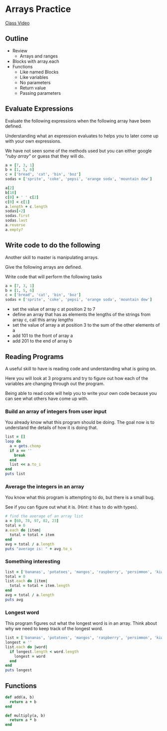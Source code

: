 # Arrays Practice

[Class Video](https://www.youtube.com/watch?v=AmVRZGlGri4)

## Outline
* Review
  * Arrays and ranges
* Blocks with array.each
* Functions
  * Like named Blocks
  * Like variables
  * No parameters
  * Return value
  * Passing parameters


## Evaluate Expressions

Evaluate the following expressions when the following array have been defined. 

Understanding what an expression evaluates to helps you to later come up with your own expressions. 

We have not seen some of the methods used but you can either google *"ruby array"* or guess that they will do.

```ruby
a = [7, 3, 1]
b = [1, 5, 6]
c = ['bread', 'cat', 'bin', 'boz']
sodas = ['sprite', 'coke', 'pepsi', 'orange soda', 'mountain dew']

a[2]
b[10]
c[0] + ' ' c[2]
c[0] < c[1]
a.length + c.length
sodas[-2]
sodas.first
sodas.last
a.reverse
a.empty?
```

## Write code to do the following

Another skill to master is manipulating arrays. 

Give the following arrays are defined. 

Write code that will perform the following tasks

```ruby
a = [7, 3, 1]
b = [1, 5, 6]
c = ['bread', 'cat', 'bin', 'boz']
sodas = ['sprite', 'coke', 'pepsi', 'orange soda', 'mountain dew']
```

- set the value of array c at position 2 to 7
- define an array that has as elements the lengths of the strings from array c, call this array _lengths_
- set the value of array a at position 3 to the sum of the other elements of a
- add 101 to the front of array a
- add 201 to the end of array b

## Reading Programs

A useful skill to have is reading code and understanding what is going on.

Here you will look at 3 programs and try to figure out how each of the variables are changing through out the program.

Being able to read code will help you to write your own code because you can see what others have come up with.

### Build an array of integers from user input
You already know what this program should be doing. The goal now is to understand the details of how it is doing that.
```ruby
list = []
loop do
  a = gets.chomp
  if a == ''
    break
  end
  list << a.to_i
end
puts list
```

### Average the integers in an array
You know what this program is attempting to do, but there is a small bug.

See if you can figure out what it is. (Hint: it has to do with types).

```ruby
# find the average of an array list
a = [60, 78, 97, 82, 23]
total = 0
a.each do |item|
  total = total + item
end
avg = total / a.length
puts "average is: " + avg.to_s
```

### Something interesting
```ruby
list = ['bananas', 'potatoes', 'mangos', 'raspberry', 'persimmon', 'kiwi']
total = 0
list.each do |item|
  total = total + item.length
end
avg = total / a.length
puts avg
```
### Longest word
This program figures out what the longest word is in an array. Think about why we need to keep track of the longest word.

```ruby
list = ['bananas', 'potatoes', 'mangos', 'raspberry', 'persimmon', 'kiwi']
longest = ''
list.each do |word|
  if longest.length < word.length
    longest = word
  end
end
puts longest
```


## Functions

```ruby
def add(a, b)
  return a + b
end
```

```ruby
def multiply(a, b)
  return a * b
end
```
